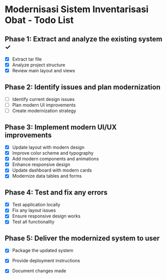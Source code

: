 # Modernisasi Sistem Inventarisasi Obat - Todo List

## Phase 1: Extract and analyze the existing system ✓
- [x] Extract tar file
- [x] Analyze project structure
- [x] Review main layout and views

## Phase 2: Identify issues and plan modernization
- [ ] Identify current design issues
- [ ] Plan modern UI improvements
- [ ] Create modernization strategy

## Phase 3: Implement modern UI/UX improvements
- [x] Update layout with modern design
- [x] Improve color scheme and typography
- [x] Add modern components and animations
- [x] Enhance responsive design
- [x] Update dashboard with modern cards
- [x] Modernize data tables and forms

## Phase 4: Test and fix any errors
- [x] Test application locally
- [x] Fix any layout issues
- [x] Ensure responsive design works
- [x] Test all functionality

## Phase 5: Deliver the modernized system to user
- [x] Package the updated system
- [x] Provide deployment instructions
- [x] Document changes made

